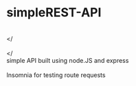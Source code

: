 # simpleREST-API
<br></<br>
<br></<br>
simple API built using node.JS and express
<br></br>
Insomnia for testing route requests

